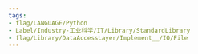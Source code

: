 ```yaml
---
tags:
- flag/LANGUAGE/Python
- Label/Industry-工业科学/IT/Library/StandardLibrary
- flag/Library/DataAccessLayer/Implement__/IO/File
---
```

